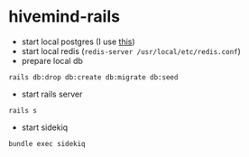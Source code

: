 # hivemind-rails

- start local postgres (I use [this](https://www.postgresql.org/download/))
- start local redis (`redis-server /usr/local/etc/redis.conf`)
- prepare local db
```
rails db:drop db:create db:migrate db:seed
```
- start rails server
```
rails s
```
- start sidekiq
```
bundle exec sidekiq
```
